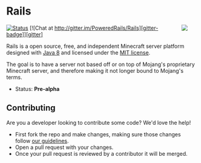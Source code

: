 Rails
=====
<img hspace='25' align="right" src="https://avatars2.githubusercontent.com/u/12877088?s=200">

[![Status][travis-badge]][travis] [![Chat at http://gitter.im/PoweredRails/Rails][gitter-badge]][gitter]

Rails is a open source, free, and independent Minecraft server platform designed with [Java 8] and licensed under the [MIT license]. 

The goal is to have a server not based off or on top of Mojang's proprietary Minecraft server, and therefore making it not longer bound to Mojang's terms.

 * Status: __Pre-alpha__

## Contributing
Are you a developer looking to contribute some code? We'd love the help!
* First fork the repo and make changes, making sure those changes follow [our guidelines](CONTRIBUTING.MD).
* Open a pull request with your changes.
* Once your pull request is reviewed by a contributor it will be merged.

[MIT license]: https://opensource.org/licenses/MIT
[Java 8]: http://www.oracle.com/technetwork/java/javase/overview/java8-2100321.html
[gitter]: https://gitter.im/PoweredRails/Rails
[gitter-badge]: https://badges.gitter.im/Join%20Chat.svg
[travis]: https://travis-ci.org/PoweredRails/Rails
[travis-badge]: https://travis-ci.org/PoweredRails/Rails.svg?branch=master
[rails-title]: https://avatars2.githubusercontent.com/u/12877088?s=75

